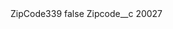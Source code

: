 <?xml version="1.0" encoding="UTF-8"?>
<CustomMetadata xmlns="http://soap.sforce.com/2006/04/metadata" xmlns:xsi="http://www.w3.org/2001/XMLSchema-instance" xmlns:xsd="http://www.w3.org/2001/XMLSchema">
    <label>ZipCode339</label>
    <protected>false</protected>
    <values>
        <field>Zipcode__c</field>
        <value xsi:type="xsd:string">20027</value>
    </values>
</CustomMetadata>
